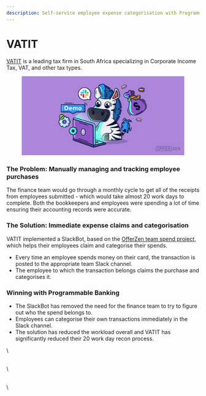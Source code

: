```yaml
---
description: Self-service employee expense categorisation with Programmable Banking
---
```


# VATIT

[VATIT](https://vatit.com/) is a leading tax firm in South Africa specializing in Corporate Income Tax, VAT, and other tax types.&#x20;

<figure><img src="../../.gitbook/assets/image (5).png" alt=""><figcaption></figcaption></figure>

### The Problem: Manually managing and tracking employee purchases

The finance team would go through a monthly cycle to get all of the receipts from employees submitted - which would take almost 20 work days to complete. Both the bookkeepers and employees were spending a lot of time ensuring their accounting records were accurate.&#x20;

### The Solution: Immediate expense claims and categorisation

VATIT implemented a SlackBot, based on the [OfferZen team spend project](offerzen.md), which helps their employees claim and categorise their spends.

* Every time an employee spends money on their card, the transaction is posted to the appropriate team Slack channel.
* The employee to which the transaction belongs claims the purchase and categorises it.&#x20;

### Winning with Programmable Banking&#x20;

* The SlackBot has removed the need for the finance team to try to figure out who the spend belongs to.
* Employees can categorise their own transactions immediately in the Slack channel.&#x20;
* The solution has reduced the workload overall and VATIT has significantly reduced their 20 work day recon process. &#x20;

\


\
\


\
\


